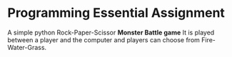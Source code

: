 # Programming Essential Assignment
A simple python Rock-Paper-Scissor **Monster Battle game** 
It is played between a player and the computer and players can choose from Fire-Water-Grass.
